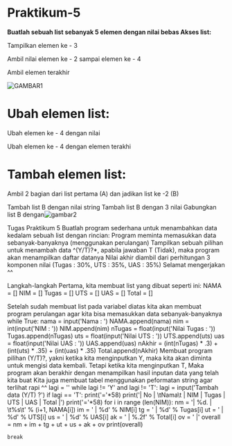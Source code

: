 # Praktikum-5


**Buatlah sebuah list sebanyak 5 elemen dengan nilai bebas
Akses list:**


Tampilkan elemen ke - 3

Ambil nilai elemen ke - 2 sampai elemen ke - 4

Ambil elemen terakhir 



![GAMBAR1](https://user-images.githubusercontent.com/115911604/203083897-255e9426-41ae-4a4f-85d3-616aeaa33128.png)

# Ubah elemen list:

Ubah elemen ke - 4 dengan nilai 

Ubah elemen ke - 4 dengan elemen terakhi

# Tambah elemen list:

Ambil 2 bagian dari list pertama (A) dan jadikan list ke -2 (B)

Tambah list B dengan nilai string Tambah list B dengan 3 nilai Gabungkan list B dengan![gambar2](https://user-images.githubusercontent.com/115911604/203256880-84c519f4-053b-4dc9-87cf-52c90701f0f6.png)


Tugas Praktikum 5
Buatlah program sederhana untuk menambahkan data kedalam sebuah list dengan rincian:
Program meminta memasukkan data sebanyak-banyaknya (menggunakan perulangan)
Tampilkan sebuah pilihan untuk menambah data ^(Y/T)?*, apabila jawaban T (Tidak), maka program akan menampilkan daftar datanya Nilai akhir diambil dari perhitungan 3 komponen nilai (Tugas : 30%, UTS : 35%, UAS : 35%) Selamat mengerjakan ^^

Langkah-langkah
Pertama, kita membuat list yang dibuat seperti ini:
NAMA = [] NIM = [] Tugas = [] UTS = [] UAS = [] Total = []

Setelah sudah membuat list pada variabel diatas kita akan membuat program perulangan agar kita bisa memasukkan data sebanyak-banyaknya
while True:
nama = input('Nama : ')
NAMA.append(nama)
nim = int(input('NIM : '))
NIM.append(nim)
nTugas = float(input('Nilai Tugas : '))
Tugas.append(nTugas)
uts = float(input('Nilai UTS : '))
UTS.append(uts)
uas = float(input('Nilai UAS : '))
UAS.append(uas)
nAkhir = (int(nTugas) * .3) + (int(uts) * .35) + (int(uas) * .35)
Total.append(nAkhir)
Membuat program pilihan (Y/T)?, yakni ketika kita menginputkan Y, maka kita akan diminta untuk mengisi data kembali. Tetapi ketika kita menginputkan T, Maka program akan berakhir dengan menampilkan hasil inputan data yang telah kita buat Kita juga membuat tabel menggunakan peformatan string agar terlihat rapi ^^ lagi = '' while lagi != 'Y' and lagi != 'T': lagi = input('Tambah data (Y/T) ?') if lagi == 'T': print('='*58) print('| No | \tNama\t | NIM | Tugas | UTS | UAS | Total |') print('='*58)
for i in range (len(NIM)): nm = '| %d. | \t%s\t' % (i+1, NAMA[i]) im = ' | %d' % NIM[i] tg = ' | %d' % Tugas[i] ut = ' | %d' % UTS[i] us = ' | %d' % UAS[i] ak = ' | %.2f' % Total[i] ov = ' |' overall = nm + im + tg + ut + us + ak + ov print(overall)

    break
